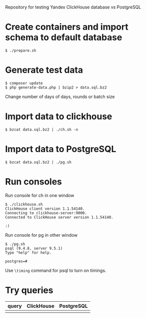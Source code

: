 Repository for testing Yandex ClickHouse database vs PostgreSQL

# Create containers and import schema to default database
```
$ ./prepare.sh
```

# Generate test data
```
$ composer update
$ php generate-data.php | bzip2 > data.sql.bz2
```

Change number of days of days, rounds or batch size

# Import data to clickhouse

```
$ bzcat data.sql.bz2 | ./ch.sh -n
```

# Import data to PostgreSQL

```
$ bzcat data.sql.bz2 | ./pg.sh
```

# Run consoles

Run console for ch in one window

```
$ ./clickhouse.sh 
ClickHouse client version 1.1.54140.
Connecting to clickhouse-server:9000.
Connected to ClickHouse server version 1.1.54140.

:) 
```

Run console for pg in other window

```
$ ./pg.sh 
psql (9.4.8, server 9.5.1)  
Type "help" for help.

postgres=# 
```

Use `\timing` command for psql to turn on timings.

# Try queries

|query|ClickHouse|PostgreSQL|
|---|---|---|
|||
